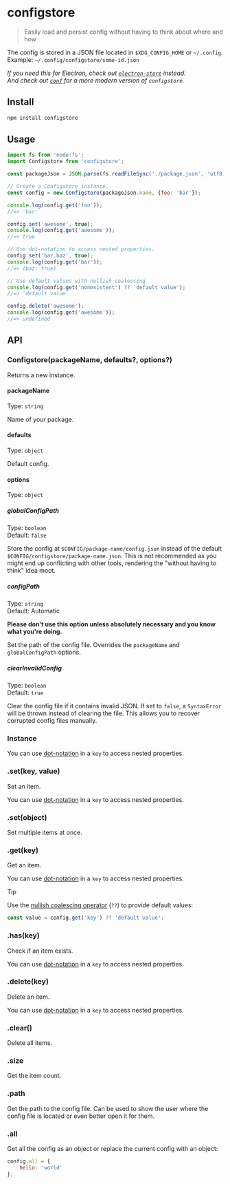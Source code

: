# configstore

> Easily load and persist config without having to think about where and how

The config is stored in a JSON file located in `$XDG_CONFIG_HOME` or `~/.config`.\
Example: `~/.config/configstore/some-id.json`

*If you need this for Electron, check out [`electron-store`](https://github.com/sindresorhus/electron-store) instead.*\
*And check out [`conf`](https://github.com/sindresorhus/conf) for a more modern version of `configstore`.*

## Install

```sh
npm install configstore
```

## Usage

```js
import fs from 'node:fs';
import Configstore from 'configstore';

const packageJson = JSON.parse(fs.readFileSync('./package.json', 'utf8'));

// Create a Configstore instance.
const config = new Configstore(packageJson.name, {foo: 'bar'});

console.log(config.get('foo'));
//=> 'bar'

config.set('awesome', true);
console.log(config.get('awesome'));
//=> true

// Use dot-notation to access nested properties.
config.set('bar.baz', true);
console.log(config.get('bar'));
//=> {baz: true}

// Use default values with nullish coalescing
console.log(config.get('nonexistent') ?? 'default value');
//=> 'default value'

config.delete('awesome');
console.log(config.get('awesome'));
//=> undefined
```

## API

### Configstore(packageName, defaults?, options?)

Returns a new instance.

#### packageName

Type: `string`

Name of your package.

#### defaults

Type: `object`

Default config.

#### options

Type: `object`

##### globalConfigPath

Type: `boolean`\
Default: `false`

Store the config at `$CONFIG/package-name/config.json` instead of the default `$CONFIG/configstore/package-name.json`. This is not recommended as you might end up conflicting with other tools, rendering the "without having to think" idea moot.

##### configPath

Type: `string`\
Default: Automatic

**Please don't use this option unless absolutely necessary and you know what you're doing.**

Set the path of the config file. Overrides the `packageName` and `globalConfigPath` options.

##### clearInvalidConfig

Type: `boolean`\
Default: `true`

Clear the config file if it contains invalid JSON. If set to `false`, a `SyntaxError` will be thrown instead of clearing the file. This allows you to recover corrupted config files manually.

### Instance

You can use [dot-notation](https://github.com/sindresorhus/dot-prop) in a `key` to access nested properties.

### .set(key, value)

Set an item.

You can use [dot-notation](https://github.com/sindresorhus/dot-prop) in a `key` to access nested properties.

### .set(object)

Set multiple items at once.

### .get(key)

Get an item.

You can use [dot-notation](https://github.com/sindresorhus/dot-prop) in a `key` to access nested properties.

> [!TIP]
> Use the [nullish coalescing operator](https://developer.mozilla.org/en-US/docs/Web/JavaScript/Reference/Operators/Nullish_coalescing) (`??`) to provide default values:
> ```js
> const value = config.get('key') ?? 'default value';
> ```

### .has(key)

Check if an item exists.

You can use [dot-notation](https://github.com/sindresorhus/dot-prop) in a `key` to access nested properties.

### .delete(key)

Delete an item.

You can use [dot-notation](https://github.com/sindresorhus/dot-prop) in a `key` to access nested properties.

### .clear()

Delete all items.

### .size

Get the item count.

### .path

Get the path to the config file. Can be used to show the user where the config file is located or even better open it for them.

### .all

Get all the config as an object or replace the current config with an object:

```js
config.all = {
	hello: 'world'
};
```
